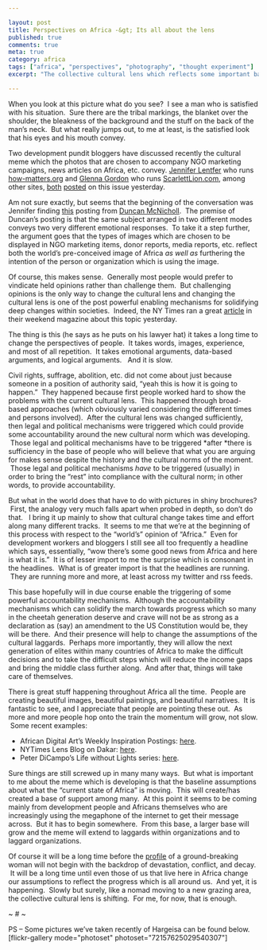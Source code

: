 ```yaml
---

layout: post
title: Perspectives on Africa -&gt; Its all about the lens
published: true
comments: true
meta: true
category: africa
tags: ["africa", "perspectives", "photography", "thought experiment"]
excerpt: "The collective cultural lens which reflects some important baseline assumptions about 'the state of Africa' are slowly beginning to change.  The evidence is in economic publications, in NGO marketing documents, and in artistic memes.  This is an important predicate for enabling the accountability mechanisms which will solidify progress to be triggered."

---
```



When you look at this picture what do you see?  I see a man who is satisfied with his situation.  Sure there are the tribal markings, the blanket over the shoulder, the bleakness of the background and the stuff on the back of the man’s neck.  But what really jumps out, to me at least, is the satisfied look that his eyes and his mouth convey.


Two development pundit bloggers have discussed recently the cultural meme which the photos that are chosen to accompany NGO marketing campaigns, news articles on Africa, etc. convey. [ Jennifer Lentfer][2] who runs [how-matters.org][3] and [Glenna Gordon][4] who runs [ScarlettLion.com][5], among other sites, [both][6] [posted][7] on this issue yesterday.

 [2]: http://www.how-matters.org/about/
 [3]: http://www.how-matters.org/
 [4]: http://glennagordon.com/
 [5]: http://www.scarlettlion.com/
 [6]: http://www.how-matters.org/2010/10/24/pity-pictures-and-poverty/
 [7]: http://www.scarlettlion.com/2010/10/just-how-stereotypical-are-images-of-africa.html

Am not sure exactly, but seems that the beginning of the conversation was Jennifer finding [this][8] posting from [Duncan McNicholl][9].  The premise of Duncan’s posting is that the same subject arranged in two different modes conveys two very different emotional responses.  To take it a step further, the argument goes that the types of images which are chosen to be displayed in NGO marketing items, donor reports, media reports, etc. reflect both the world’s pre-conceived image of Africa *as well as* furthering the intention of the person or organization which is using the image.

 [8]: http://waterwellness.ca/2010/04/28/perspectives-of-poverty/
 [9]: http://waterwellness.ca/about/

Of course, this makes sense.  Generally most people would prefer to vindicate held opinions rather than challenge them.  But challenging opinions is the only way to change the cultural lens and changing the cultural lens is one of the post powerful enabling mechanisms for solidifying deep changes within societies.  Indeed, the NY Times ran a great [article][10] in their weekend magazine about this topic yesterday.

 [10]: http://www.nytimes.com/2010/10/24/magazine/24FOB-Footbinding-t.html?_r=2&partner=rss&emc=rss&pagewanted=all

The thing is this (he says as he puts on his lawyer hat) it takes a long time to change the perspectives of people.  It takes words, images, experience, and most of all repetition.  It takes emotional arguments, data-based arguments, and logical arguments.   And it is slow.

Civil rights, suffrage, abolition, etc. did not come about just because someone in a position of authority said, “yeah this is how it is going to happen.”  They happened because first people worked hard to show the problems with the current cultural lens.  This happened through broad-based approaches (which obviously varied considering the different times and persons involved).  After the cultural lens was changed sufficiently, then legal and political mechanisms were triggered which could provide some accountability around the new cultural norm which was developing.  Those legal and political mechanisms have to be triggered *after *there is sufficiency in the base of people who will believe that what you are arguing for makes sense despite the history and the cultural norms of the moment.  Those legal and political mechanisms *have* to be triggered (usually) in order to bring the “rest” into compliance with the cultural norm; in other words, to provide accountability.

But what in the world does that have to do with pictures in shiny brochures?  First, the analogy very much falls apart when probed in depth, so don’t do that.   I bring it up mainly to show that cultural change takes time and effort along many different tracks.  It seems to me that we’re at the beginning of this process with respect to the “world’s” opinion of “Africa.”  Even for development workers and bloggers I still see all too frequently a headline which says, essentially, “wow there’s some good news from Africa and here is what it is.”  It is of lesser import to me the surprise which is consonant in the headlines.  What is of greater import is that the headlines are running.  They are running more and more, at least across my twitter and rss feeds.

This base hopefully will in due course enable the triggering of some powerful accountability mechanisms.  Although the accountability mechanisms which can solidify the march towards progress which so many in the cheetah generation deserve and crave will not be as strong as a declaration as (say) an amendment to the US Constitution would be, they will be there.  And their presence will help to change the assumptions of the cultural laggards.  Perhaps more importantly, they will allow the next generation of elites within many countries of Africa to make the difficult decisions and to take the difficult steps which will reduce the income gaps and bring the middle class further along.  And after that, things will take care of themselves.

There is great stuff happening throughout Africa all the time.  People are creating beautiful images, beautiful paintings, and beautiful narratives.  It is fantastic to see, and I appreciate that people are pointing these out.  As more and more people hop onto the train the momentum will grow, not slow.  Some recent examples:

*   African Digital Art’s Weekly Inspiration Postings: [here][11].
*   NYTimes Lens Blog on Dakar: [here][12].
*   Peter DiCampo’s Life without Lights series: [here][13].

 [11]: http://www.africandigitalart.com/category/african-weekly-inspiration/
 [12]: http://lens.blogs.nytimes.com/2010/10/07/senegals-changing-urban-landscape/
 [13]: http://www.peterdicampo.com/#/life-without-lights/nightly-life/NIGHTLY_LIFE-1

Sure things are still screwed up in many many ways.  But what is important to me about the meme which is developing is that the baseline assumptions about what the “current state of Africa” is moving.  This will create/has created a base of support among many.  At this point it seems to be coming mainly from development people and Africans themselves who are increasingly using the megaphone of the internet to get their message across.  But it has to begin somewhere.  From this base, a larger base will grow and the meme will extend to laggards within organizations and to laggard organizations.

Of course it will be a long time before the [profile][14] of a ground-breaking woman will not begin with the backdrop of devastation, conflict, and decay.  It will be a long time until even those of us that live here in Africa change our assumptions to reflect the progress which is all around us.  And yet, it is happening.  Slowly but surely, like a nomad moving to a new grazing area, the collective cultural lens is shifting.  For me, for now, that is enough.

 [14]: http://www.nytimes.com/2010/10/24/magazine/24sirleaf-t.html?ref=ellen_johnson_sirleaf

~ # ~

PS – Some pictures we’ve taken recently of Hargeisa can be found below. [flickr-gallery mode="photoset" photoset="72157625029540307"]